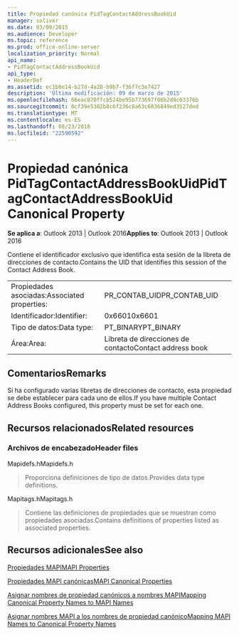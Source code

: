 ```yaml
---
title: Propiedad canónica PidTagContactAddressBookUid
manager: soliver
ms.date: 03/09/2015
ms.audience: Developer
ms.topic: reference
ms.prod: office-online-server
localization_priority: Normal
api_name:
- PidTagContactAddressBookUid
api_type:
- HeaderDef
ms.assetid: ec1b8e14-b27d-4a28-b9b7-f36f7c3e7427
description: 'Última modificación: 09 de marzo de 2015'
ms.openlocfilehash: 66eac870ffcb524be95b773697f06b2d9c03376b
ms.sourcegitcommit: 0cf39e5382b8c6f236c8a63c6036849ed3527ded
ms.translationtype: MT
ms.contentlocale: es-ES
ms.lasthandoff: 08/23/2018
ms.locfileid: "22590592"
---
```

# <a name="pidtagcontactaddressbookuid-canonical-property"></a><span data-ttu-id="f7fed-103">Propiedad canónica PidTagContactAddressBookUid</span><span class="sxs-lookup"><span data-stu-id="f7fed-103">PidTagContactAddressBookUid Canonical Property</span></span>

  
  
<span data-ttu-id="f7fed-104">**Se aplica a**: Outlook 2013 | Outlook 2016</span><span class="sxs-lookup"><span data-stu-id="f7fed-104">**Applies to**: Outlook 2013 | Outlook 2016</span></span> 
  
<span data-ttu-id="f7fed-105">Contiene el identificador exclusivo que identifica esta sesión de la libreta de direcciones de contacto.</span><span class="sxs-lookup"><span data-stu-id="f7fed-105">Contains the UID that identifies this session of the Contact Address Book.</span></span>
  
|||
|:-----|:-----|
|<span data-ttu-id="f7fed-106">Propiedades asociadas:</span><span class="sxs-lookup"><span data-stu-id="f7fed-106">Associated properties:</span></span>  <br/> |<span data-ttu-id="f7fed-107">PR_CONTAB_UID</span><span class="sxs-lookup"><span data-stu-id="f7fed-107">PR_CONTAB_UID</span></span>  <br/> |
|<span data-ttu-id="f7fed-108">Identificador:</span><span class="sxs-lookup"><span data-stu-id="f7fed-108">Identifier:</span></span>  <br/> |<span data-ttu-id="f7fed-109">0x6601</span><span class="sxs-lookup"><span data-stu-id="f7fed-109">0x6601</span></span>  <br/> |
|<span data-ttu-id="f7fed-110">Tipo de datos:</span><span class="sxs-lookup"><span data-stu-id="f7fed-110">Data type:</span></span>  <br/> |<span data-ttu-id="f7fed-111">PT_BINARY</span><span class="sxs-lookup"><span data-stu-id="f7fed-111">PT_BINARY</span></span>  <br/> |
|<span data-ttu-id="f7fed-112">Área:</span><span class="sxs-lookup"><span data-stu-id="f7fed-112">Area:</span></span>  <br/> |<span data-ttu-id="f7fed-113">Libreta de direcciones de contacto</span><span class="sxs-lookup"><span data-stu-id="f7fed-113">Contact address book</span></span>  <br/> |
   
## <a name="remarks"></a><span data-ttu-id="f7fed-114">Comentarios</span><span class="sxs-lookup"><span data-stu-id="f7fed-114">Remarks</span></span>

<span data-ttu-id="f7fed-115">Si ha configurado varias libretas de direcciones de contacto, esta propiedad se debe establecer para cada uno de ellos.</span><span class="sxs-lookup"><span data-stu-id="f7fed-115">If you have multiple Contact Address Books configured, this property must be set for each one.</span></span> 
  
## <a name="related-resources"></a><span data-ttu-id="f7fed-116">Recursos relacionados</span><span class="sxs-lookup"><span data-stu-id="f7fed-116">Related resources</span></span>

### <a name="header-files"></a><span data-ttu-id="f7fed-117">Archivos de encabezado</span><span class="sxs-lookup"><span data-stu-id="f7fed-117">Header files</span></span>

<span data-ttu-id="f7fed-118">Mapidefs.h</span><span class="sxs-lookup"><span data-stu-id="f7fed-118">Mapidefs.h</span></span>
  
> <span data-ttu-id="f7fed-119">Proporciona definiciones de tipo de datos.</span><span class="sxs-lookup"><span data-stu-id="f7fed-119">Provides data type definitions.</span></span>
    
<span data-ttu-id="f7fed-120">Mapitags.h</span><span class="sxs-lookup"><span data-stu-id="f7fed-120">Mapitags.h</span></span>
  
> <span data-ttu-id="f7fed-121">Contiene las definiciones de propiedades que se muestran como propiedades asociadas.</span><span class="sxs-lookup"><span data-stu-id="f7fed-121">Contains definitions of properties listed as associated properties.</span></span>
    
## <a name="see-also"></a><span data-ttu-id="f7fed-122">Recursos adicionales</span><span class="sxs-lookup"><span data-stu-id="f7fed-122">See also</span></span>



[<span data-ttu-id="f7fed-123">Propiedades MAPI</span><span class="sxs-lookup"><span data-stu-id="f7fed-123">MAPI Properties</span></span>](mapi-properties.md)
  
[<span data-ttu-id="f7fed-124">Propiedades MAPI canónicas</span><span class="sxs-lookup"><span data-stu-id="f7fed-124">MAPI Canonical Properties</span></span>](mapi-canonical-properties.md)
  
[<span data-ttu-id="f7fed-125">Asignar nombres de propiedad canónicos a nombres MAPI</span><span class="sxs-lookup"><span data-stu-id="f7fed-125">Mapping Canonical Property Names to MAPI Names</span></span>](mapping-canonical-property-names-to-mapi-names.md)
  
[<span data-ttu-id="f7fed-126">Asignar nombres MAPI a los nombres de propiedad canónico</span><span class="sxs-lookup"><span data-stu-id="f7fed-126">Mapping MAPI Names to Canonical Property Names</span></span>](mapping-mapi-names-to-canonical-property-names.md)

